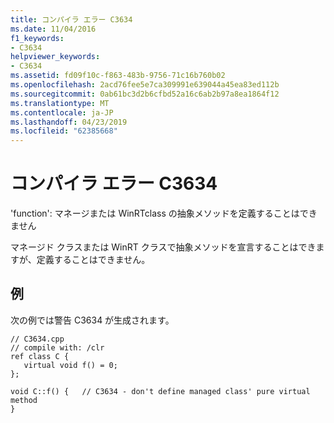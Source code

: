 ```yaml
---
title: コンパイラ エラー C3634
ms.date: 11/04/2016
f1_keywords:
- C3634
helpviewer_keywords:
- C3634
ms.assetid: fd09f10c-f863-483b-9756-71c16b760b02
ms.openlocfilehash: 2acd76fee5e7ca309991e639044a45ea83ed112b
ms.sourcegitcommit: 0ab61bc3d2b6cfbd52a16c6ab2b97a8ea1864f12
ms.translationtype: MT
ms.contentlocale: ja-JP
ms.lasthandoff: 04/23/2019
ms.locfileid: "62385668"
---
```

# <a name="compiler-error-c3634"></a>コンパイラ エラー C3634

'function': マネージまたは WinRTclass の抽象メソッドを定義することはできません

マネージド クラスまたは WinRT クラスで抽象メソッドを宣言することはできますが、定義することはできません。

## <a name="example"></a>例

次の例では警告 C3634 が生成されます。

```
// C3634.cpp
// compile with: /clr
ref class C {
   virtual void f() = 0;
};

void C::f() {   // C3634 - don't define managed class' pure virtual method
}
```
